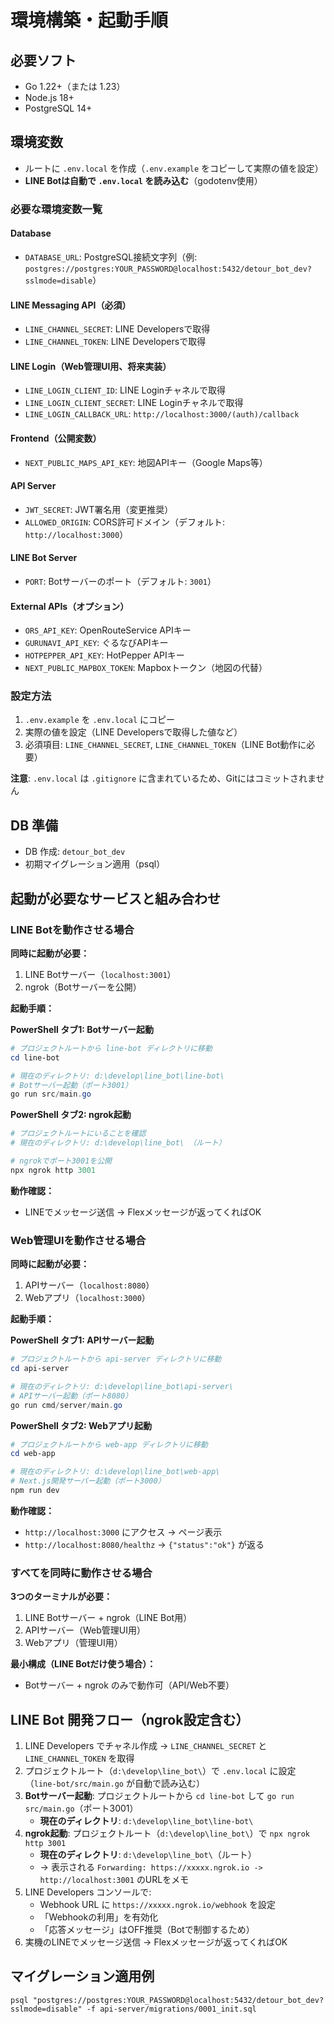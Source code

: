 # 環境構築・起動手順

## 必要ソフト
- Go 1.22+（または 1.23）
- Node.js 18+
- PostgreSQL 14+

## 環境変数
- ルートに `.env.local` を作成（`.env.example` をコピーして実際の値を設定）
- **LINE Botは自動で `.env.local` を読み込む**（godotenv使用）

### 必要な環境変数一覧

#### Database
- `DATABASE_URL`: PostgreSQL接続文字列（例: `postgres://postgres:YOUR_PASSWORD@localhost:5432/detour_bot_dev?sslmode=disable`）

#### LINE Messaging API（必須）
- `LINE_CHANNEL_SECRET`: LINE Developersで取得
- `LINE_CHANNEL_TOKEN`: LINE Developersで取得

#### LINE Login（Web管理UI用、将来実装）
- `LINE_LOGIN_CLIENT_ID`: LINE Loginチャネルで取得
- `LINE_LOGIN_CLIENT_SECRET`: LINE Loginチャネルで取得
- `LINE_LOGIN_CALLBACK_URL`: `http://localhost:3000/(auth)/callback`

#### Frontend（公開変数）
- `NEXT_PUBLIC_MAPS_API_KEY`: 地図APIキー（Google Maps等）

#### API Server
- `JWT_SECRET`: JWT署名用（変更推奨）
- `ALLOWED_ORIGIN`: CORS許可ドメイン（デフォルト: `http://localhost:3000`）

#### LINE Bot Server
- `PORT`: Botサーバーのポート（デフォルト: `3001`）

#### External APIs（オプション）
- `ORS_API_KEY`: OpenRouteService APIキー
- `GURUNAVI_API_KEY`: ぐるなびAPIキー
- `HOTPEPPER_API_KEY`: HotPepper APIキー
- `NEXT_PUBLIC_MAPBOX_TOKEN`: Mapboxトークン（地図の代替）

### 設定方法
1. `.env.example` を `.env.local` にコピー
2. 実際の値を設定（LINE Developersで取得した値など）
3. 必須項目: `LINE_CHANNEL_SECRET`, `LINE_CHANNEL_TOKEN`（LINE Bot動作に必要）

**注意**: `.env.local` は `.gitignore` に含まれているため、Gitにはコミットされません

## DB 準備
- DB 作成: `detour_bot_dev`
- 初期マイグレーション適用（psql）

## 起動が必要なサービスと組み合わせ

### LINE Botを動作させる場合
**同時に起動が必要：**
1. LINE Botサーバー（`localhost:3001`）
2. ngrok（Botサーバーを公開）

**起動手順：**

**PowerShell タブ1: Botサーバー起動**
```powershell
# プロジェクトルートから line-bot ディレクトリに移動
cd line-bot

# 現在のディレクトリ: d:\develop\line_bot\line-bot\
# Botサーバー起動（ポート3001）
go run src/main.go
```

**PowerShell タブ2: ngrok起動**
```powershell
# プロジェクトルートにいることを確認
# 現在のディレクトリ: d:\develop\line_bot\ （ルート）

# ngrokでポート3001を公開
npx ngrok http 3001
```

**動作確認：**
- LINEでメッセージ送信 → Flexメッセージが返ってくればOK

### Web管理UIを動作させる場合
**同時に起動が必要：**
1. APIサーバー（`localhost:8080`）
2. Webアプリ（`localhost:3000`）

**起動手順：**

**PowerShell タブ1: APIサーバー起動**
```powershell
# プロジェクトルートから api-server ディレクトリに移動
cd api-server

# 現在のディレクトリ: d:\develop\line_bot\api-server\
# APIサーバー起動（ポート8080）
go run cmd/server/main.go
```

**PowerShell タブ2: Webアプリ起動**
```powershell
# プロジェクトルートから web-app ディレクトリに移動
cd web-app

# 現在のディレクトリ: d:\develop\line_bot\web-app\
# Next.js開発サーバー起動（ポート3000）
npm run dev
```

**動作確認：**
- `http://localhost:3000` にアクセス → ページ表示
- `http://localhost:8080/healthz` → `{"status":"ok"}` が返る

### すべてを同時に動作させる場合
**3つのターミナルが必要：**
1. LINE Botサーバー + ngrok（LINE Bot用）
2. APIサーバー（Web管理UI用）
3. Webアプリ（管理UI用）

**最小構成（LINE Botだけ使う場合）：**
- Botサーバー + ngrok のみで動作可（API/Web不要）

## LINE Bot 開発フロー（ngrok設定含む）
1. LINE Developers でチャネル作成 → `LINE_CHANNEL_SECRET` と `LINE_CHANNEL_TOKEN` を取得
2. プロジェクトルート（`d:\develop\line_bot\`）で `.env.local` に設定（`line-bot/src/main.go` が自動で読み込む）
3. **Botサーバー起動**: プロジェクトルートから `cd line-bot` して `go run src/main.go`（ポート3001）
   - **現在のディレクトリ**: `d:\develop\line_bot\line-bot\`
4. **ngrok起動**: プロジェクトルート（`d:\develop\line_bot\`）で `npx ngrok http 3001`
   - **現在のディレクトリ**: `d:\develop\line_bot\`（ルート）
   - → 表示される `Forwarding: https://xxxxx.ngrok.io -> http://localhost:3001` のURLをメモ
5. LINE Developers コンソールで:
   - Webhook URL に `https://xxxxx.ngrok.io/webhook` を設定
   - 「Webhookの利用」を有効化
   - 「応答メッセージ」はOFF推奨（Botで制御するため）
6. 実機のLINEでメッセージ送信 → Flexメッセージが返ってくればOK

## マイグレーション適用例
```
psql "postgres://postgres:YOUR_PASSWORD@localhost:5432/detour_bot_dev?sslmode=disable" -f api-server/migrations/0001_init.sql
```
